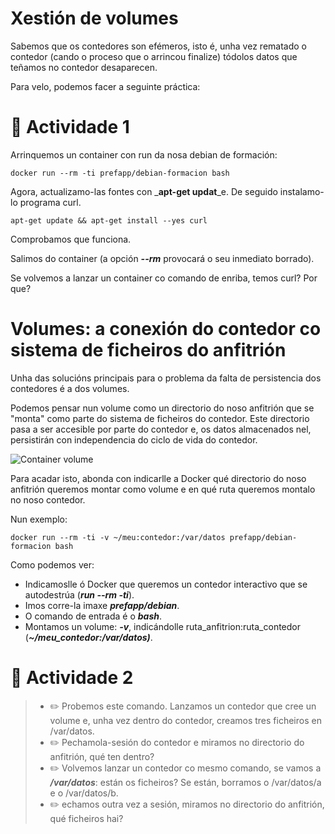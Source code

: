 # Xestión de volumes

Sabemos que os contedores son efémeros, isto é, unha vez rematado o contedor (cando o proceso que o arrincou finalize) tódolos datos que teñamos no contedor desaparecen. 

Para velo, podemos facer a seguinte práctica:

# 📖 Actividade 1

Arrinquemos un container con run da nosa debian de formación:

```shell
docker run --rm -ti prefapp/debian-formacion bash
```

Agora, actualizamo-las fontes con _**apt-get updat**_e. De seguido instalamo-lo programa curl. 

```shell
apt-get update && apt-get install --yes curl
```

Comprobamos que funciona. 

Salimos do container (a opción _**--rm**_ provocará o seu inmediato borrado).

Se volvemos a lanzar un container co comando de enriba, temos curl? Por que?

# Volumes: a conexión do contedor co sistema de ficheiros do anfitrión

Unha das solucións principais para o problema da falta de persistencia dos contedores é a dos volumes. 

Podemos pensar nun volume como un directorio do noso anfitrión que se "monta" como parte do sistema de ficheiros do contedor. Este directorio pasa a ser accesible por parte do contedor e, os datos almacenados nel, persistirán con independencia do ciclo de vida do contedor.

![Container volume](./../_media/02_docker/contedor_volume.png)

Para acadar isto, abonda con indicarlle a Docker qué directorio do noso anfitrión queremos montar como volume e en qué ruta queremos montalo no noso contedor. 

Nun exemplo:

```shell
docker run --rm -ti -v ~/meu:contedor:/var/datos prefapp/debian-formacion bash
```

Como podemos ver:

- Indicamoslle ó Docker que queremos un contedor interactivo que se autodestrúa  (_**run --rm -ti**_).
- Imos corre-la imaxe _**prefapp/debian**_.
- O comando de entrada é o _**bash**_.
- Montamos un volume: _**-v**_, indicándolle ruta_anfitrion:ruta_contedor (_**~/meu_contedor:/var/datos)**_.

# 📖 Actividade 2

>- ✏️ Probemos este comando. Lanzamos un contedor que cree un volume e, unha vez dentro do contedor, creamos tres ficheiros en /var/datos. 
>- ✏️ Pechamola-sesión do contedor e miramos no directorio do anfitrión, qué ten dentro?
>- ✏️ Volvemos lanzar un contedor co mesmo comando, se vamos a _**/var/datos**_: están os ficheiros? Se están, borramos o /var/datos/a e o /var/datos/b. 
>- ✏️ echamos outra vez a sesión, miramos no directorio do anfitrión, qué ficheiros hai?
